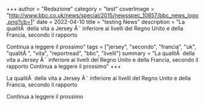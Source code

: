 +++
author = "Redazione"
category = "test"
coverImage = "http://www.bbc.co.uk/news/special/2015/newsspec_10857/bbc_news_logo.png?cb=1"
date = 2022-04-10
title = "testing News"
description = "La qualitÃ  della vita a Jersey Ã¨ inferiore ai livelli del Regno Unito e della Francia, secondo il rapporto

Continua a leggere il prossimo"
tags = ["jersey", "secondo", "francia", "uk", "qualitÃ ", "vita", "reportread", "bbc", "livelli"]
summary = "La qualitÃ  della vita a Jersey Ã¨ inferiore ai livelli del Regno Unito e della Francia, secondo il rapporto
Continua a leggere il prossimo"
+++

La qualitÃ  della vita a Jersey Ã¨ inferiore ai livelli del Regno Unito e della Francia, secondo il rapporto

Continua a leggere il prossimo